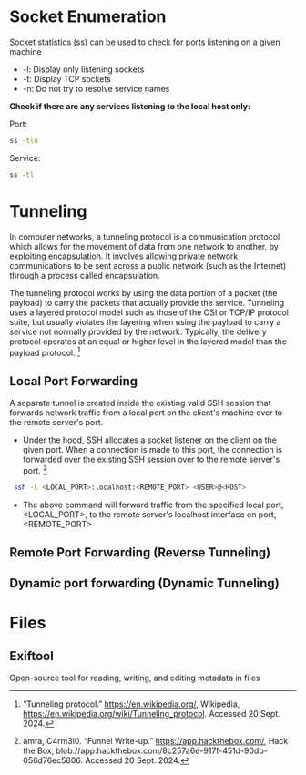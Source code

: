 # Socket Enumeration
Socket statistics (ss) can be used to check for ports listening on a given machine
- \-l: Display only listening sockets
- \-t: Display TCP sockets
- \-n: Do not try to resolve service names

**Check if there are any services listening to the local host only:**

Port:
```bash
ss -tln
```
Service:
```bash
ss -tl
```

# Tunneling 
In computer networks, a tunneling protocol is a communication protocol which allows for 
the movement of data from one network to another, by exploiting encapsulation. It 
involves allowing private network communications to be sent across a public network 
(such as the Internet) through a process called encapsulation.

The tunneling protocol works by using the data portion of a packet (the payload) to carry the packets that actually provide the service. Tunneling uses a layered protocol model such as those of the OSI or TCP/IP protocol suite, but usually violates the layering when using the payload to carry a service not normally provided by the network. Typically, the delivery protocol operates at an equal or higher level in the layered model than the payload protocol. [^1]
## Local Port Forwarding 
A separate tunnel is created inside the existing valid SSH session that forwards network 
traffic from a local port on the client's machine over to the remote server's port. 
- Under the hood, SSH allocates a socket listener on the client on the given port. When a connection is made to this port, the connection is forwarded over the existing SSH session over to the remote server's port. [^2]
```bash
 ssh -L <LOCAL_PORT>:localhost:<REMOTE_PORT> <USER>@<HOST>
```
- The above command will forward traffic from the specified local port, <LOCAL_PORT>, to the remote server's localhost interface on port, <REMOTE_PORT>
## Remote Port Forwarding (Reverse Tunneling)
## Dynamic port forwarding (Dynamic Tunneling)

# Files
## Exiftool
Open-source tool for reading, writing, and editing metadata in files


[^1]: “Tunneling protocol.” https://en.wikipedia.org/, Wikipedia, https://en.wikipedia.org/wiki/Tunneling_protocol. Accessed 20 Sept. 2024. 
[^2]: amra, C4rm3l0. “Funnel Write-up.” https://app.hackthebox.com/, Hack the Box, blob://app.hackthebox.com/8c257a6e-917f-451d-90db-056d76ec5806. Accessed 20 Sept. 2024. 
